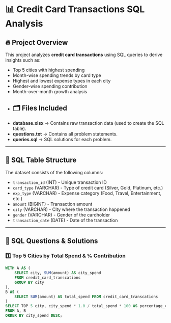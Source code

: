 # 📊 Credit Card Transactions SQL Analysis

## 🔥 Project Overview
This project analyzes **credit card transactions** using SQL queries to derive insights such as:
- Top 5 cities with highest spending  
- Month-wise spending trends by card type  
- Highest and lowest expense types in each city  
- Gender-wise spending contribution  
- Month-over-month growth analysis
- ## 🗂️ Files Included  
- **database.xlsx** → Contains raw transaction data (used to create the SQL table).  
- **questions.txt** → Contains all problem statements.  
- **queries.sql** → SQL solutions for each problem.  

---

## 📌 SQL Table Structure
The dataset consists of the following columns:
- `transaction_id` (INT) - Unique transaction ID  
- `card_type` (VARCHAR) - Type of credit card (Silver, Gold, Platinum, etc.)  
- `exp_type` (VARCHAR) - Expense category (Food, Travel, Entertainment, etc.)  
- `amount` (BIGINT) - Transaction amount  
- `city` (VARCHAR) - City where the transaction happened  
- `gender` (VARCHAR) - Gender of the cardholder  
- `transaction_date` (DATE) - Date of the transaction  

---

## 🚀 SQL Questions & Solutions

### **1️⃣ Top 5 Cities by Total Spend & % Contribution**
```sql
WITH A AS (
    SELECT city, SUM(amount) AS city_spend
    FROM credit_card_transcations 
    GROUP BY city
), 
B AS (
    SELECT SUM(amount) AS total_spend FROM credit_card_transcations
)
SELECT TOP 5 city, city_spend * 1.0 / total_spend * 100 AS percentage_contribution
FROM A, B
ORDER BY city_spend DESC;
